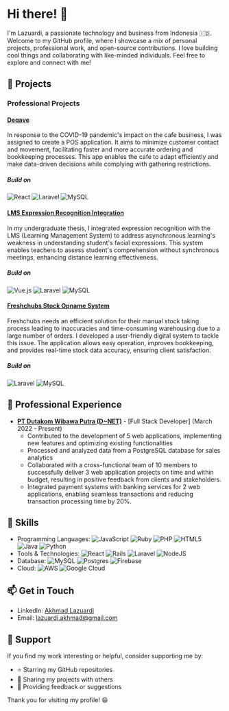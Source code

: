 # Hi there! 👋

I'm Lazuardi, a passionate technology and business from Indonesia 🇮🇩. Welcome to my GitHub profile, where I showcase a mix of personal projects, professional work, and open-source contributions. I love building cool things and collaborating with like-minded individuals. Feel free to explore and connect with me!

## 🚀 Projects

### Professional Projects

#### [Deqave](https://deqave.lazuweb.my.id/)
In response to the COVID-19 pandemic's impact on the cafe business, I was assigned to create a POS application. It aims to minimize customer contact and movement, facilitating faster and more accurate ordering and bookkeeping processes. This app enables the cafe to adapt efficiently and make data-driven decisions while complying with gathering restrictions.

##### Build on
![React](https://img.shields.io/badge/react-%2320232a.svg?style=for-the-badge&logo=react&logoColor=%2361DAFB) ![Laravel](https://img.shields.io/badge/laravel-%23FF2D20.svg?style=for-the-badge&logo=laravel&logoColor=white) ![MySQL](https://img.shields.io/badge/mysql-%2300f.svg?style=for-the-badge&logo=mysql&logoColor=white)

#### [LMS Expression Recognition Integration](https://skripsi.lazuweb.my.id/)
In my undergraduate thesis, I integrated expression recognition with the LMS (Learning Management System) to address asynchronous learning's weakness in understanding student's facial expressions. This system enables teachers to assess student's comprehension without synchronous meetings, enhancing distance learning effectiveness.

##### Build on
![Vue.js](https://img.shields.io/badge/vuejs-%2335495e.svg?style=for-the-badge&logo=vuedotjs&logoColor=%234FC08D) ![Laravel](https://img.shields.io/badge/laravel-%23FF2D20.svg?style=for-the-badge&logo=laravel&logoColor=white) ![MySQL](https://img.shields.io/badge/mysql-%2300f.svg?style=for-the-badge&logo=mysql&logoColor=white)

#### [Freshchubs Stock Opname System](/)
Freshchubs needs an efficient solution for their manual stock taking process leading to inaccuracies and time-consuming warehousing due to a large number of orders. I developed a user-friendly digital system to tackle this issue. The application allows easy operation, improves bookkeeping, and provides real-time stock data accuracy, ensuring client satisfaction.

##### Build on
![Laravel](https://img.shields.io/badge/laravel-%23FF2D20.svg?style=for-the-badge&logo=laravel&logoColor=white) ![MySQL](https://img.shields.io/badge/mysql-%2300f.svg?style=for-the-badge&logo=mysql&logoColor=white)

## 💼 Professional Experience

- **[PT Dutakom Wibawa Putra (D~NET)](https://dnetprovider.id/id/)** - [Full Stack Developer] (March 2022 - Present)
  - Contributed to the development of 5 web applications, implementing new features and optimizing existing functionalities
  - Processed and analyzed data from a PostgreSQL database for sales analytics
  - Collaborated with a cross-functional team of 10 members to successfully deliver 3 web application projects on time and within budget, resulting in positive feedback from clients and stakeholders.
  - Integrated payment systems with banking services for 2 web applications, enabling seamless transactions and reducing transaction processing time by 20%.

## 🌱 Skills

- Programming Languages: ![JavaScript](https://img.shields.io/badge/javascript-%23323330.svg?style=for-the-badge&logo=javascript&logoColor=%23F7DF1E) ![Ruby](https://img.shields.io/badge/ruby-%23CC342D.svg?style=for-the-badge&logo=ruby&logoColor=white) ![PHP](https://img.shields.io/badge/php-%23777BB4.svg?style=for-the-badge&logo=php&logoColor=white) ![HTML5](https://img.shields.io/badge/html5-%23E34F26.svg?style=for-the-badge&logo=html5&logoColor=white) ![Java](https://img.shields.io/badge/java-%23ED8B00.svg?style=for-the-badge&logo=openjdk&logoColor=white) ![Python](https://img.shields.io/badge/python-3670A0?style=for-the-badge&logo=python&logoColor=ffdd54) 
- Tools & Technologies: ![React](https://img.shields.io/badge/react-%2320232a.svg?style=for-the-badge&logo=react&logoColor=%2361DAFB) ![Rails](https://img.shields.io/badge/rails-%23CC0000.svg?style=for-the-badge&logo=ruby-on-rails&logoColor=white) ![Laravel](https://img.shields.io/badge/laravel-%23FF2D20.svg?style=for-the-badge&logo=laravel&logoColor=white) ![NodeJS](https://img.shields.io/badge/node.js-6DA55F?style=for-the-badge&logo=node.js&logoColor=white)
- Database: ![MySQL](https://img.shields.io/badge/mysql-%2300f.svg?style=for-the-badge&logo=mysql&logoColor=white) ![Postgres](https://img.shields.io/badge/postgres-%23316192.svg?style=for-the-badge&logo=postgresql&logoColor=white) ![Firebase](https://img.shields.io/badge/Firebase-039BE5?style=for-the-badge&logo=Firebase&logoColor=white)
- Cloud: ![AWS](https://img.shields.io/badge/AWS-%23FF9900.svg?style=for-the-badge&logo=amazon-aws&logoColor=white) ![Google Cloud](https://img.shields.io/badge/GoogleCloud-%234285F4.svg?style=for-the-badge&logo=google-cloud&logoColor=white)

## 📫 Get in Touch

- LinkedIn: [Akhmad Lazuardi](https://www.linkedin.com/in/akhmad-lazuardi-8a996914b/)
- Email: [lazuardi.akhmad@gmail.com](mailto:lazuardi.akhmad@gmail.com)

## 🙏 Support

If you find my work interesting or helpful, consider supporting me by:

- ⭐️ Starring my GitHub repositories
- 📣 Sharing my projects with others
- 💬 Providing feedback or suggestions

Thank you for visiting my profile! 😄
